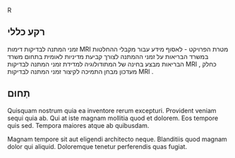R

## רקע כללי
זמני המתנה לבדיקות דימות MRI
מטרת הפרויקט - לאסוף מידע עבור מקבלי ההחלטות במשרד הבריאות על זמני ההמתנה לצורך קביעת מדיניות לאומית בתחום
משרד הבריאות מבצע בחינה של המתודולוגיה למדידת זמני המתנה לבדיקות MRI , כחלק מעדכון
מבחן התמיכה לקיצור זמני המתנה לבדיקות MRI .

## תְחוּם
Quisquam nostrum quia ea inventore rerum excepturi. Provident veniam sequi quia ab. Qui at iste magnam mollitia quod et dolorem. Eos tempore quis sed. Tempora maiores atque ab quibusdam.

Magnam tempore sit aut eligendi architecto neque. Blanditiis quod magnam dolor qui aliquid. Doloremque tenetur perferendis quas fugiat.
